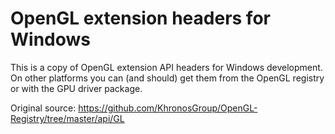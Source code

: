 # OpenGL extension headers for Windows

This is a copy of OpenGL extension API headers for Windows development. On other platforms you can (and should) get them from the OpenGL registry or with the GPU driver package.

Original source: https://github.com/KhronosGroup/OpenGL-Registry/tree/master/api/GL
